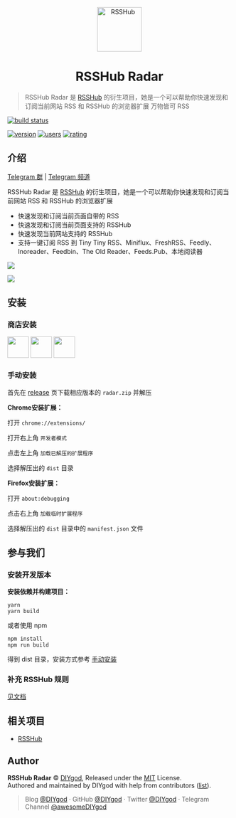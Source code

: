 <p align="center">
<img src="https://i.loli.net/2019/04/23/5cbeb7e41414c.png" alt="RSSHub" width="100">
</p>
<h1 align="center">RSSHub Radar</h1>

> RSSHub Radar 是 [RSSHub](https://github.com/DIYgod/RSSHub) 的衍生项目，她是一个可以帮助你快速发现和订阅当前网站 RSS 和 RSSHub 的浏览器扩展
> 万物皆可 RSS

[![build status](https://img.shields.io/travis/DIYgod/RSSHub-Radar/master.svg?style=flat-square)](https://travis-ci.org/DIYgod/RSSHub-Radar)

[![version](https://img.shields.io/chrome-web-store/v/kefjpfngnndepjbopdmoebkipbgkggaa.svg?style=flat-square)](https://chrome.google.com/webstore/detail/kefjpfngnndepjbopdmoebkipbgkggaa)
[![users](https://img.shields.io/chrome-web-store/users/kefjpfngnndepjbopdmoebkipbgkggaa.svg?style=flat-square)](https://chrome.google.com/webstore/detail/kefjpfngnndepjbopdmoebkipbgkggaa)
[![rating](https://img.shields.io/chrome-web-store/rating/kefjpfngnndepjbopdmoebkipbgkggaa.svg?style=flat-square)](https://chrome.google.com/webstore/detail/kefjpfngnndepjbopdmoebkipbgkggaa)

<!-- [![Mozilla Add-on](https://img.shields.io/amo/v/rsshub-radar?style=flat-square)](https://addons.mozilla.org/zh-CN/firefox/addon/rsshub-radar/)
[![Mozilla Add-on](https://img.shields.io/amo/users/rsshub-radar?color=%2344cc11&style=flat-square)](https://addons.mozilla.org/zh-CN/firefox/addon/rsshub-radar/)
[![Mozilla Add-on](https://img.shields.io/amo/rating/rsshub-radar?style=flat-square)](https://addons.mozilla.org/zh-CN/firefox/addon/rsshub-radar/) -->

## 介绍

[Telegram 群](https://t.me/rsshub) | [Telegram 频道](https://t.me/awesomeRSSHub)

RSSHub Radar 是 [RSSHub](https://github.com/DIYgod/RSSHub) 的衍生项目，她是一个可以帮助你快速发现和订阅当前网站 RSS 和 RSSHub 的浏览器扩展

- 快速发现和订阅当前页面自带的 RSS
- 快速发现和订阅当前页面支持的 RSSHub
- 快速发现当前网站支持的 RSSHub
- 支持一键订阅 RSS 到 Tiny Tiny RSS、Miniflux、FreshRSS、Feedly、Inoreader、Feedbin、The Old Reader、Feeds.Pub、本地阅读器

![](https://i.imgur.com/K1cC5Ck.png)

![](https://i.imgur.com/JbLseIa.png)

## 安装

### 商店安装

<a href="https://chrome.google.com/webstore/detail/kefjpfngnndepjbopdmoebkipbgkggaa"><img src="https://raw.githubusercontent.com/alrra/browser-logos/master/src/chrome/chrome_128x128.png" width="48" /></a>
<a href="https://microsoftedge.microsoft.com/addons/detail/gangkeiaobmjcjokiofpkfpcobpbmnln"><img src="https://raw.githubusercontent.com/alrra/browser-logos/master/src/edge/edge_128x128.png" width="48" /></a>
<a href="https://addons.mozilla.org/zh-CN/firefox/addon/rsshub-radar/"><img src="https://raw.githubusercontent.com/alrra/browser-logos/master/src/firefox/firefox_128x128.png" width="48" /></a>

### 手动安装

首先在 [release](https://github.com/DIYgod/RSSHub-Radar/releases) 页下载相应版本的 `radar.zip` 并解压

**Chrome安装扩展：**

打开 `chrome://extensions/`

打开右上角 `开发者模式`

点击左上角 `加载已解压的扩展程序`

选择解压出的 `dist` 目录

**Firefox安装扩展：**

打开 `about:debugging`

点击右上角 `加载临时扩展程序`

选择解压出的 `dist` 目录中的 `manifest.json` 文件

## 参与我们

### 安装开发版本

**安装依赖并构建项目：**

```
yarn
yarn build
```

或者使用 npm

```
npm install
npm run build
```

得到 dist 目录，安装方式参考 [手动安装](#手动安装)

### 补充 RSSHub 规则

[见文档](https://docs.rsshub.app/joinus/#%E6%8F%90%E4%BA%A4%E6%96%B0%E7%9A%84-rsshub-radar-%E8%A7%84%E5%88%99)

## 相关项目

-   [RSSHub](https://github.com/DIYgod/RSSHub)

## Author

**RSSHub Radar** © [DIYgod](https://github.com/DIYgod), Released under the [MIT](./LICENSE) License.<br>
Authored and maintained by DIYgod with help from contributors ([list](https://github.com/DIYgod/RSSHub-radar/contributors)).

> Blog [@DIYgod](https://diygod.me) · GitHub [@DIYgod](https://github.com/DIYgod) · Twitter [@DIYgod](https://twitter.com/DIYgod) · Telegram Channel [@awesomeDIYgod](https://t.me/awesomeDIYgod)
